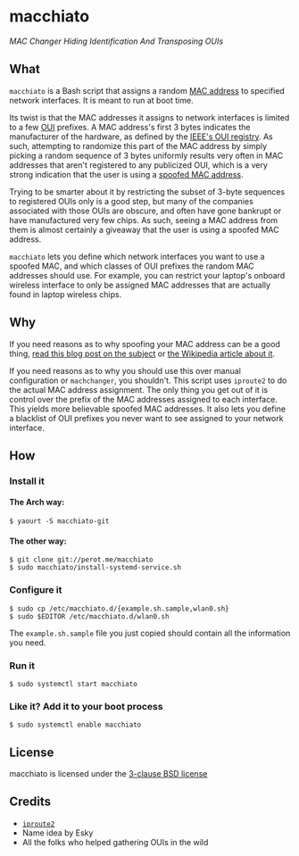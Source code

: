 # macchiato

*MAC Changer Hiding Identification And Transposing OUIs*

## What

`macchiato` is a Bash script that assigns a random [MAC address] to specified network interfaces. It is meant to run at boot time.

Its twist is that the MAC addresses it assigns to network interfaces is limited to a few [OUI] prefixes. A MAC address's first 3 bytes indicates the manufacturer of the hardware, as defined by the [IEEE's OUI registry]. As such, attempting to randomize this part of the MAC address by simply picking a random sequence of 3 bytes uniformly results very often in MAC addresses that aren't registered to any publicized OUI, which is a very strong indication that the user is using a [spoofed MAC address][MAC spoofing].

Trying to be smarter about it by restricting the subset of 3-byte sequences to registered OUIs only is a good step, but many of the companies associated with those OUIs are obscure, and often have gone bankrupt or have manufactured very few chips. As such, seeing a MAC address from them is almost certainly a giveaway that the user is using a spoofed MAC address.

`macchiato` lets you define which network interfaces you want to use a spoofed MAC, and which classes of OUI prefixes the random MAC addresses should use. For example, you can restrict your laptop's onboard wireless interface to only be assigned MAC addresses that are actually found in laptop wireless chips.

## Why

If you need reasons as to why spoofing your MAC address can be a good thing, [read this blog post on the subject][MAC spoofing: What, why, how, and something about coffee] or [the Wikipedia article about it][MAC spoofing].

If you need reasons as to why you should use this over manual configuration or `machchanger`, you shouldn't. This script uses `iproute2` to do the actual MAC address assignment. The only thing you get out of it is control over the prefix of the MAC addresses assigned to each interface. This yields more believable spoofed MAC addresses. It also lets you define a blacklist of OUI prefixes you never want to see assigned to your network interface.

## How

### Install it

#### The Arch way:

	$ yaourt -S macchiato-git

#### The other way:

	$ git clone git://perot.me/macchiato
	$ sudo macchiato/install-systemd-service.sh

### Configure it

	$ sudo cp /etc/macchiato.d/{example.sh.sample,wlan0.sh}
	$ sudo $EDITOR /etc/macchiato.d/wlan0.sh

The `example.sh.sample` file you just copied should contain all the information you need.

### Run it

	$ sudo systemctl start macchiato

### Like it? Add it to your boot process

	$ sudo systemctl enable macchiato

## License

macchiato is licensed under the [3-clause BSD license]

## Credits

* [`iproute2`][iproute2]
* Name idea by Esky
* All the folks who helped gathering OUIs in the wild

[MAC address]: https://en.wikipedia.org/wiki/MAC_address
[OUI]: https://en.wikipedia.org/wiki/Organizationally_Unique_Identifier
[IEEE's OUI registry]: https://standards.ieee.org/develop/regauth/oui/
[MAC spoofing]: https://en.wikipedia.org/wiki/MAC_spoofing
[MAC spoofing: What, why, how, and something about coffee]: https://perot.me/mac-spoofing-what-why-how-and-something-about-coffee
[3-clause BSD license]: http://opensource.org/licenses/BSD-3-Clause
[iproute2]: http://www.linuxfoundation.org/collaborate/workgroups/networking/iproute2

